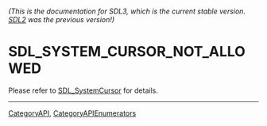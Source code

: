 ###### (This is the documentation for SDL3, which is the current stable version. [SDL2](https://wiki.libsdl.org/SDL2/) was the previous version!)
# SDL_SYSTEM_CURSOR_NOT_ALLOWED

Please refer to [SDL_SystemCursor](SDL_SystemCursor) for details.

----
[CategoryAPI](CategoryAPI), [CategoryAPIEnumerators](CategoryAPIEnumerators)

